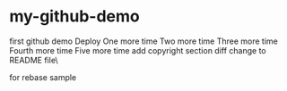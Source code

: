 # my-github-demo
first github demo
Deploy
One more time
Two more time
Three more time
Fourth more time
Five more time
add copyright section
diff change to README file\

for rebase sample

